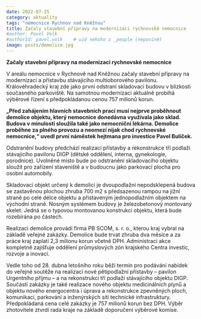 ```yaml
---
date: 2022-07-25
category: aktuality
tags: "nemocnice Rychnov nad Kněžnou"
title: Začaly stavební přípravy na modernizaci rychnovské nemocnice 
#author: Pavel Volk
#authorId: pavel.volk    # uid nekoho z _people (nepoviné)
image: posts/demolice.jpg
---
```

**Začaly stavební přípravy na modernizaci rychnovské nemocnice**

V areálu nemocnice v Rychnově nad Kněžnou začaly stavební přípravy na modernizaci a přístavbu stávajícího multioborového pavilonu. Královéhradecký kraj zde jako první odstraní skladovací budovu v blízkosti současného parkoviště. Na samotnou modernizaci aktuálně probíhá výběrové řízení s předpokládanou cenou 757 milionů korun.


**„Před zahájením hlavních stavebních prací musí nejprve proběhnout demolice objektu, který nemocnice donedávna využívala jako sklad. Budova v minulosti sloužila také jako nemocniční lékárna. Demolice proběhne za plného provozu a neomezí nijak chod rychnovské nemocnice,“ uvedl první náměstek hejtmana pro investice Pavel Bulíček.**

Odstranění budovy předchází realizaci přístavby a rekonstrukce tří podlaží stávajícího pavilonu DIGP (dětské oddělení, interna, gynekologie, porodnice). Uvolněné místo bude po odstranění skladovacího objektu sloužit pro zařízení staveniště a v budoucnu jako parkovací plocha pro osobní automobily.

Skladovací objekt určený k demolici je dvoupodlažní nepodsklepená budova se zastavěnou plochou zhruba 700 m2 s předsazenou rampou na jižní straně po celé délce objektu a přistaveným jednopodlažním objektem na východní straně. Nosným systémem budovy je železobetonový montovaný skelet. Jedná se o typovou montovanou konstrukci objektu, která bude rozebírána po částech.

Realizaci demolice provádí firma PB SCOM, s. r. o., kterou kraj vybral na základě veřejné zakázky. Demolice bude trvat zhruba dva měsíce a za práce kraj zaplatí 2,3 milionu korun včetně DPH. Administraci akce kompletně zajišťuje oddělení průmyslových zón krajského Centra investic, rozvoje a inovací.

Vedle toho od 28. dubna letošního roku běží termín pro podávání nabídek do veřejné soutěže na realizaci nové pětipodlažní přístavby – pavilon Urgentního příjmu – a na rekonstrukci tří podlaží stávajícího objektu DIGP. Součástí zakázky je také realizace nového objektu medicinálních plynů a objektu nového energocentra i úprava a rekonstrukce zpevněných ploch, komunikací, parkování a inženýrských sítí technické infrastruktury. Předpokládaná cena celé zakázky je 757 milionů korun bez DPH. Výběr zhotovitele ztvrdí rada kraje na základě doporučení výběrové komise.





